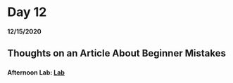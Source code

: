 # Day 12
__12/15/2020__

## Thoughts on an Article About Beginner Mistakes

### 

### 

### 

#### Afternoon Lab: [Lab](lablink)
